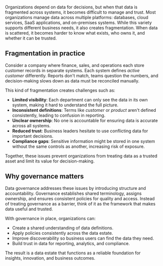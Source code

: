 Organizations depend on data for decisions, but when that data is fragmented across systems, it becomes difficult to manage and trust. Most organizations manage data across multiple platforms: databases, cloud services, SaaS applications, and on-premises systems. While this variety supports different business needs, it also creates fragmentation. When data is scattered, it becomes harder to know what exists, who owns it, and whether it can be trusted.

## Fragmentation in practice

Consider a company where finance, sales, and operations each store customer records in separate systems. Each system defines _active customer_ differently. Reports don't match, teams question the numbers, and decision-making slows down as data must be reconciled manually.

This kind of fragmentation creates challenges such as:

- **Limited visibility**: Each department can only see the data in its own system, making it hard to understand the full picture.
- **Inconsistent definitions**: Terms like _customer_ or _product_ aren't defined consistently, leading to confusion in reporting.
- **Unclear ownership**: No one is accountable for ensuring data is accurate across all systems.
- **Reduced trust**: Business leaders hesitate to use conflicting data for important decisions.
- **Compliance gaps**: Sensitive information might be stored in one system without the same controls as another, increasing risk of exposure.

Together, these issues prevent organizations from treating data as a trusted asset and limit its value for decision-making.

## Why governance matters

Data governance addresses these issues by introducing structure and accountability. Governance establishes shared terminology, assigns ownership, and ensures consistent policies for quality and access. Instead of treating governance as a barrier, think of it as the framework that makes data useful and trusted.

With governance in place, organizations can:

- Create a shared understanding of data definitions.
- Apply policies consistently across the data estate.
- Improve discoverability so business users can find the data they need.
- Build trust in data for reporting, analytics, and compliance.

The result is a data estate that functions as a reliable foundation for insights, innovation, and business outcomes.
